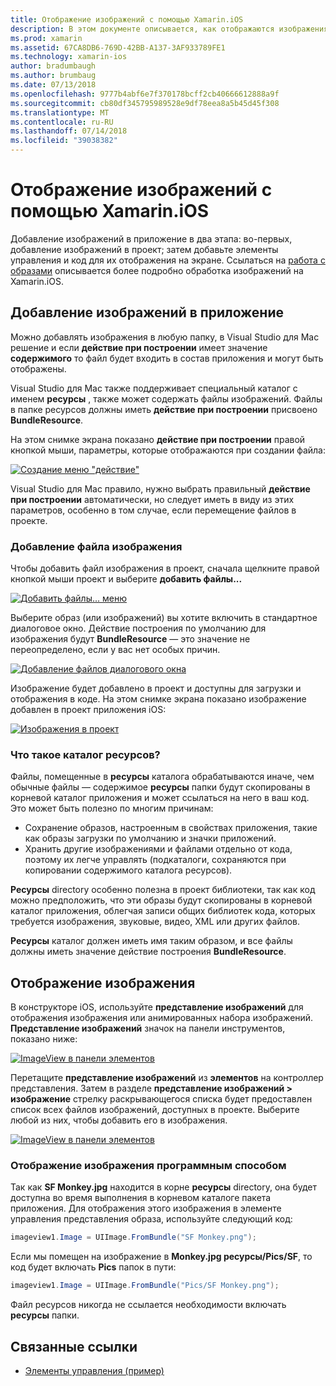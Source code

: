 ```yaml
---
title: Отображение изображений с помощью Xamarin.iOS
description: В этом документе описывается, как отображаются изображения в Xamarin.iOS. Здесь рассматривается добавление изображений в приложение, либо программно, либо с помощью конструктора iOS.
ms.prod: xamarin
ms.assetid: 67CA8DB6-769D-42BB-A137-3AF933789FE1
ms.technology: xamarin-ios
author: bradumbaugh
ms.author: brumbaug
ms.date: 07/13/2018
ms.openlocfilehash: 9777b4abf6e7f370178bcff2cb40666612888a9f
ms.sourcegitcommit: cb80df345795989528e9df78eea8a5b45d45f308
ms.translationtype: MT
ms.contentlocale: ru-RU
ms.lasthandoff: 07/14/2018
ms.locfileid: "39038382"
---
```

# <a name="displaying-images-with-xamarinios"></a>Отображение изображений с помощью Xamarin.iOS

Добавление изображений в приложение в два этапа: во-первых, добавление изображений в проект; затем добавьте элементы управления и код для их отображения на экране. Ссылаться на [работа с образами](~/ios/app-fundamentals/images-icons/index.md) описывается более подробно обработка изображений на Xamarin.iOS.

## <a name="adding-images-to-your-app"></a>Добавление изображений в приложение

Можно добавлять изображения в любую папку, в Visual Studio для Mac решение и если **действие при построении** имеет значение **содержимого** то файл будет входить в состав приложения и могут быть отображены.

Visual Studio для Mac также поддерживает специальный каталог с именем **ресурсы** , также может содержать файлы изображений. Файлы в папке ресурсов должны иметь **действие при построении** присвоено **BundleResource**.

На этом снимке экрана показано **действие при построении** правой кнопкой мыши, параметры, которые отображаются при создании файла:

 [![](image-images/image30a.png "Создание меню \"действие\"")](image-images/image30a.png#lightbox)

Visual Studio для Mac правило, нужно выбрать правильный **действие при построении** автоматически, но следует иметь в виду из этих параметров, особенно в том случае, если перемещение файлов в проекте.

### <a name="adding-an-image-file"></a>Добавление файла изображения

Чтобы добавить файл изображения в проект, сначала щелкните правой кнопкой мыши проект и выберите **добавить файлы...**

 [![](image-images/image31a.png "Добавить файлы... меню")](image-images/image31a.png#lightbox)

Выберите образ (или изображений) вы хотите включить в стандартное диалоговое окно. Действие построения по умолчанию для изображения будут **BundleResource** — это значение не переопределено, если у вас нет особых причин.

 [![](image-images/image32a.png "Добавление файлов диалогового окна")](image-images/image32a.png#lightbox)

Изображение будет добавлено в проект и доступны для загрузки и отображения в коде. На этом снимке экрана показано изображение добавлен в проект приложения iOS:

 [![](image-images/image33a.png "Изображения в проект")](image-images/image33a.png#lightbox)

### <a name="what-is-the-resources-directory"></a>Что такое каталог ресурсов?

Файлы, помещенные в **ресурсы** каталога обрабатываются иначе, чем обычные файлы — содержимое **ресурсы** папки будут скопированы в корневой каталог приложения и может ссылаться на него в ваш код. Это может быть полезно по многим причинам:

-  Сохранение образов, настроенным в свойствах приложения, такие как образы загрузки по умолчанию и значки приложений.
-  Хранить другие изображениями и файлами отдельно от кода, поэтому их легче управлять (подкаталоги, сохраняются при копировании содержимого каталога ресурсов).


**Ресурсы** directory особенно полезна в проект библиотеки, так как код можно предположить, что эти образы будут скопированы в корневой каталог приложения, облегчая записи общих библиотек кода, которых требуется изображения, звуковые, видео, XML или других файлов.

**Ресурсы** каталог должен иметь имя таким образом, и все файлы должны иметь значение действие построения **BundleResource**.

## <a name="displaying-the-image"></a>Отображение изображения

В конструкторе iOS, используйте **представление изображений** для отображения изображения или анимированных набора изображений. **Представление изображений** значок на панели инструментов, показано ниже:

 [![](image-images/image35a.png "ImageView в панели элементов")](image-images/image35.png#lightbox)

Перетащите **представление изображений** из **элементов** на контроллер представления. Затем в разделе **представление изображений > изображение** стрелку раскрывающегося списка будет предоставлен список всех файлов изображений, доступных в проекте. Выберите любой из них, чтобы добавить его в изображения.

 [![](image-images/image36a.png "ImageView в панели элементов")](image-images/image36.png#lightbox)

### <a name="displaying-the-image-programmatically"></a>Отображение изображения программным способом

Так как **SF Monkey.jpg** находится в корне **ресурсы** directory, она будет доступна во время выполнения в корневом каталоге пакета приложения. Для отображения этого изображения в элементе управления представления образа, используйте следующий код:

```csharp
imageview1.Image = UIImage.FromBundle("SF Monkey.png");
```

Если мы помещен на изображение в **Monkey.jpg ресурсы/Pics/SF**, то код будет включать **Pics** папок в пути:

```csharp
imageview1.Image = UIImage.FromBundle("Pics/SF Monkey.png");
```

Файл ресурсов никогда не ссылается необходимости включать **ресурсы** папки.

## <a name="related-links"></a>Связанные ссылки

- [Элементы управления (пример)](https://developer.xamarin.com/samples/Controls/)
